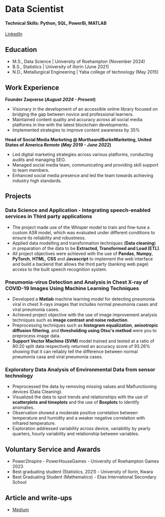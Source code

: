 # Data Scientist

#### Technical Skills: Python, SQL, PowerBi, MATLAB

[LinkedIn](https://www.linkedin.com/in/ayoola-razaq-b39b6b181/)

## Education
- M.S., Data Science | University of Roehampton (November 2024)
- B.S., Statistics | University of illorin (June 2021)
- N.D., Metallurgical Engineering | Yaba college of technology (May 2015)

## Work Experience
**Founder Zaqverse (_August 2024 - Present_)**
- Visionary in the development of an accessible online library focused on bridging the gap between novice and professional learners.
- Maintained content quality and accuracy across all social media platforms in line with the latest blockchain developments.
- Implemented strategies to improve content awareness by 35%

**Head of Social Media Marketing @ MurthaandBurkeMarketing, United States of America _Remote_ (_May 2019 - June 2022_)**
- Led digital marketing strategies across various platforms, conducting audits and managing SEO.
- Managed social media team, communicating and providing skill support to team members.
- Enhanced social media presence and led the team towards achieving industry high standards.

## Projects
### Data Science and Application - Integrating speech-enabled services in Third party applications

- The project made use of the Whisper model to train and fine-tune a custom ASR model, which was evaluated under different conditions to ensure its reliability and robustness.
- Applied data modelling and transformation techniques (**Data cleaning**) in preparation of the data to be **Extracted, Transformed and Load (ETL)**.
- All project objectives were achieved with the use of **Pandas**, **Numpy**, **PyTorch**, **HTML**, **CSS** and **Javascript** to implement the web interface and build a backend that allows the third party (banking web page) access to the built speech recognition system.

### Pneumonia-virus Detection and Analysis in Chest X-ray of COVID-19 Images Using Machine Learning Techniques

- Developed a **Matlab** machine learning model for detecting pneumonia viral in chest X-rays images that includes normal pneumonia cases and viral pneumonia cases.
- Achieved project objective with the use of image improvement analysis techniques such as **image contrast and noise reduction**.
- Preprocessing techniques such as **histogram equalization**, **anisotropic diffusion filtering**, and **thresholding using Otsu's method** were you to preprocess image data.
- **Support Vector Machine (SVM)** model trained and tested at a ratio of 80:20 split data respectively returned an accuracy score of 93.26% showing that it can reliably tell the difference between normal pneumonia casa and viral pneumonia cases.

### Exploratory Data Analysis of Environmental Data from sensor technology
- Preprocessed the data by removing missing values and Malfunctioning devices (Data Cleaning).
- Visualized the data to spot trends and relationships with the use of **scatterplots and timeplots** and the use of **Boxplots** to identify anomalies.
- Observation showed a moderate positive correlation between temperature and humidity and a weaker negative correlation with infrared temperature.
- Exploration addressed variability across device, variability by yearly quarters, hourly variability and relationship between variables.


## Voluntary Service and Awards
- Power2Inspire - PowerHouseGames - University of Roehampton Games 2023
- Best graduating student (Statistics, 2021) - University of Ilorin, Kwara
- Best Graduating Student (Mathematics) - Elias International Secondary School

## Article and write-ups
- [Medium](https://medium.com/@razaqayoola09)
